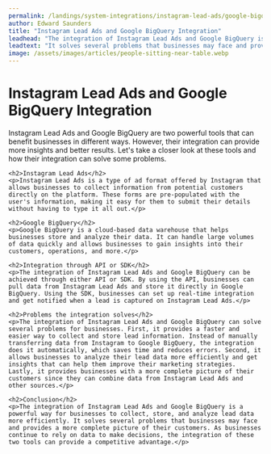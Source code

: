 ```yaml
---
permalink: /landings/system-integrations/instagram-lead-ads/google-bigquery
author: Edward Saunders
title: "Instagram Lead Ads and Google BigQuery Integration"
leadhead: "The integration of Instagram Lead Ads and Google BigQuery is a powerful way for businesses to collect, store, and analyze lead data more efficiently"
leadtext: "It solves several problems that businesses may face and provides a more complete picture of their customers. As businesses continue to rely on data to make decisions, the integration of these two tools can provide a competitive advantage."
image: /assets/images/articles/people-sitting-near-table.webp
---
```

<div class="arttext">    <h1>Instagram Lead Ads and Google BigQuery Integration</h1>
    <p>Instagram Lead Ads and Google BigQuery are two powerful tools that can benefit businesses in different ways. However, their integration can provide more insights and better results. Let's take a closer look at these tools and how their integration can solve some problems.</p>

    <h2>Instagram Lead Ads</h2>
    <p>Instagram Lead Ads is a type of ad format offered by Instagram that allows businesses to collect information from potential customers directly on the platform. These forms are pre-populated with the user's information, making it easy for them to submit their details without having to type it all out.</p>

    <h2>Google BigQuery</h2>
    <p>Google BigQuery is a cloud-based data warehouse that helps businesses store and analyze their data. It can handle large volumes of data quickly and allows businesses to gain insights into their customers, operations, and more.</p>

    <h2>Integration through API or SDK</h2>
    <p>The integration of Instagram Lead Ads and Google BigQuery can be achieved through either API or SDK. By using the API, businesses can pull data from Instagram Lead Ads and store it directly in Google BigQuery. Using the SDK, businesses can set up real-time integration and get notified when a lead is captured on Instagram Lead Ads.</p>

    <h2>Problems the integration solves</h2>
    <p>The integration of Instagram Lead Ads and Google BigQuery can solve several problems for businesses. First, it provides a faster and easier way to collect and store lead information. Instead of manually transferring data from Instagram to Google BigQuery, the integration does it automatically, which saves time and reduces errors. Second, it allows businesses to analyze their lead data more efficiently and get insights that can help them improve their marketing strategies. Lastly, it provides businesses with a more complete picture of their customers since they can combine data from Instagram Lead Ads and other sources.</p>

    <h2>Conclusion</h2>
    <p>The integration of Instagram Lead Ads and Google BigQuery is a powerful way for businesses to collect, store, and analyze lead data more efficiently. It solves several problems that businesses may face and provides a more complete picture of their customers. As businesses continue to rely on data to make decisions, the integration of these two tools can provide a competitive advantage.</p>
</div>
